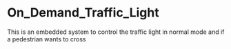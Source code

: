 # On_Demand_Traffic_Light
This is an embedded system to control the traffic light in normal mode and if a pedestrian wants to cross
